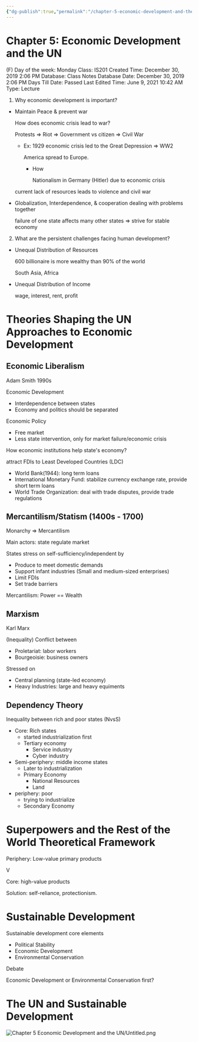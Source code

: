```yaml
---
{"dg-publish":true,"permalink":"/chapter-5-economic-development-and-the-un/"}
---
```


# Chapter 5: Economic Development and the UN

(F) Day of the week: Monday
Class: IS201
Created Time: December 30, 2019 2:06 PM
Database: Class Notes Database
Date: December 30, 2019 2:06 PM
Days Till Date: Passed
Last Edited Time: June 9, 2021 10:42 AM
Type: Lecture

1. Why economic development is important?
- Maintain Peace & prevent war
    
    How does economic crisis lead to war?
    
    Protests ⇒ Riot ⇒ Government vs citizen ⇒ Civil War
    
    - Ex: 1929 economic crisis led to the Great Depression ⇒ WW2
        
        America spread to Europe.
        
        - How
            
            Nationalism in Germany (Hitler) due to economic crisis
            
    
    current lack of resources leads to violence and civil war
    
- Globalization, Interdependence, & cooperation dealing with problems together
    
    failure of one state affects many other states ⇒ strive for stable economy
    

2. What are the persistent challenges facing human development?

- Unequal Distribution of Resources
    
    600 billionaire is more wealthy than 90% of the world
    
    South Asia, Africa
    
- Unequal Distribution of Income
    
    wage, interest, rent, profit
    

# Theories Shaping the UN Approaches to Economic Development

## Economic Liberalism

Adam Smith 1990s

Economic Development

- Interdependence between states
- Economy and politics should be separated

Economic Policy

- Free market
- Less state intervention, only for market failure/economic crisis

How economic institutions help state's economy?

attract FDIs to Least Developed Countries (LDC)

- World Bank(1944): long term loans
- International Monetary Fund: stabilize currency exchange rate, provide short term loans
- World Trade Organization: deal with trade disputes, provide trade regulations

## Mercantilism/Statism (1400s - 1700)

Monarchy ⇒ Mercantilism

Main actors: state regulate market

States stress on self-sufficiency/independent by

- Produce to meet domestic demands
- Support infant industries (Small and medium-sized enterprises)
- Limit FDIs
- Set trade barriers

Mercantilism: Power == Wealth

## Marxism

Karl Marx

(Inequality) Conflict between 

- Proletariat: labor workers
- Bourgeoisie: business owners

Stressed on 

- Central planning (state-led economy)
- Heavy Industries: large and heavy equiments

## Dependency Theory

Inequality between rich and poor states (NvsS)

- Core: Rich states
    - started industrialization first
    - Tertiary economy
        - Service industry
        - Cyber industry
- Semi-periphery: middle income states
    - Later to industrialization
    - Primary Economy
        - National Resources
        - Land
- periphery: poor
    - trying to industrialize
    - Secondary Economy
        
        

# Superpowers and the Rest of the World Theoretical Framework

Periphery: Low-value primary products 

V

Core: high-value products

Solution: self-reliance, protectionism.

# Sustainable Development

Sustainable development core elements

- Political Stability
- Economic Development
- Environmental Conservation

Debate

Economic Development or Environmental Conservation first?

# The UN and Sustainable Development

![Chapter 5 Economic Development and the UN/Untitled.png](/img/user/assets/Chapter%205%20Economic%20Development%20and%20the%20UN/Untitled.png)
